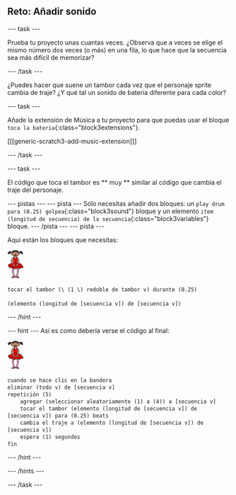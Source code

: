 ## Reto: Añadir sonido

\--- task \---

Prueba tu proyecto unas cuantas veces. ¿Observa que a veces se elige el mismo número dos veces (o más) en una fila, lo que hace que la secuencia sea más difícil de memorizar?

\--- /task \---

¿Puedes hacer que suene un tambor cada vez que el personaje sprite cambia de traje? ¿Y qué tal un sonido de batería diferente para cada color?

\--- task \---

Añade la extensión de Música a tu proyecto para que puedas usar el bloque `toca la bateria`{:class="block3extensions"}.

[[[generic-scratch3-add-music-extension]]]

\--- /task \---

\--- task \---

El código que toca el tambor es ** muy ** similar al código que cambia el traje del personaje.

\--- pistas \--- \--- pista \--- Sólo necesitas añadir dos bloques: un `play drum para (0.25) golpea`{:class="block3sound"} bloque y un elemento `item (longitud de secuencia) de la secuencia`{:class="block3variables"} bloque. \--- /pista \--- \--- pista \---

Aquí están los bloques que necesitas:

![bailarina](images/ballerina.png)

```blocks3
tocar el tambor (\ (1 \) redoble de tambor v) durante (0.25) 

(elemento (longitud de [secuencia v]) de [secuencia v])
```

\--- /hint \---

\--- hint \--- Así es como debería verse el código al final:

![bailarina](images/ballerina.png)

```blocks3
cuando se hace clic en la bandera
eliminar (todo v) de [secuencia v]
repetición (5)
    agregar (seleccionar aleatoriamente (1) a (4)) a [secuencia v]
    tocar el tambor (elemento (longitud de [secuencia v]) de [secuencia v]) para (0.25) beats
    cambia el traje a (elemento (longitud de [secuencia v]) de [secuencia v])
    espera (1) segundos
fin
```

\--- /hint \---

\--- /hints \---

\--- /task \---